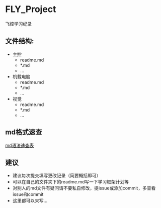 # FLY_Project
飞控学习纪录
## 文件结构:
- 主控
  - readme.md
  - *.md
  - ...
- 机载电脑
  - readme.md
  - *.md
  - ...
- 视觉
  - readme.md
  - *.md
  - ...

## md格式速查
[md语法速查表](https://markdown.com.cn/cheat-sheet.html#%E5%9F%BA%E6%9C%AC%E8%AF%AD%E6%B3%95)

## 建议
- 建议每次提交填写更改记录（简要概括即可）
- 可以在自己的文件夹下的readme.md写一下学习框架计划等
- 对别人的md文件有疑问请不要私自修改，提issue或添加commit，多查看issue和commit
- 这里都可以来写...
